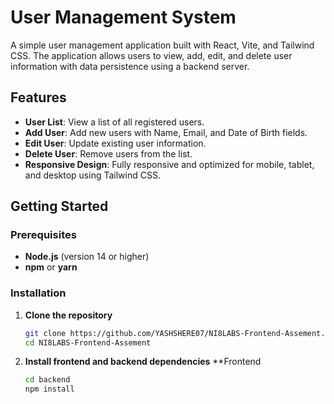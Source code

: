 # User Management System

A simple user management application built with React, Vite, and Tailwind CSS. The application allows users to view, add, edit, and delete user information with data persistence using a backend server.

## Features

- **User List**: View a list of all registered users.
- **Add User**: Add new users with Name, Email, and Date of Birth fields.
- **Edit User**: Update existing user information.
- **Delete User**: Remove users from the list.
- **Responsive Design**: Fully responsive and optimized for mobile, tablet, and desktop using Tailwind CSS.

## Getting Started

### Prerequisites

- **Node.js** (version 14 or higher)
- **npm** or **yarn**

### Installation

1. **Clone the repository**

   ```bash
   git clone https://github.com/YASHSHERE07/NI8LABS-Frontend-Assement.git
   cd NI8LABS-Frontend-Assement

2. **Install frontend and backend dependencies**
   **Frontend

   ```bash
   cd backend
   npm install

